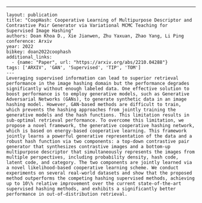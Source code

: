 ---
    layout: publication
    title: "CoopHash: Cooperative Learning of Multipurpose Descriptor and Contrastive Pair Generator via Variational MCMC Teaching for Supervised Image Hashing"
    authors: Doan Khoa D., Xie Jianwen, Zhu Yaxuan, Zhao Yang, Li Ping
    conference: Arxiv
    year: 2022
    bibkey: doan2022coophash
    additional_links:
      - {name: "Paper", url: "https://arxiv.org/abs/2210.04288"}
    tags: ['ARXIV', 'GAN', 'Supervised', 'TIP', 'TOM']
    ---
    Leveraging supervised information can lead to superior retrieval performance in the image hashing domain but the performance degrades significantly without enough labeled data. One effective solution to boost performance is to employ generative models, such as Generative Adversarial Networks (GANs), to generate synthetic data in an image hashing model. However, GAN-based methods are difficult to train, which prevents the hashing approaches from jointly training the generative models and the hash functions. This limitation results in sub-optimal retrieval performance. To overcome this limitation, we propose a novel framework, the generative cooperative hashing network, which is based on energy-based cooperative learning. This framework jointly learns a powerful generative representation of the data and a robust hash function via two components: a top-down contrastive pair generator that synthesizes contrastive images and a bottom-up multipurpose descriptor that simultaneously represents the images from multiple perspectives, including probability density, hash code, latent code, and category. The two components are jointly learned via a novel likelihood-based cooperative learning scheme. We conduct experiments on several real-world datasets and show that the proposed method outperforms the competing hashing supervised methods, achieving up to 10\% relative improvement over the current state-of-the-art supervised hashing methods, and exhibits a significantly better performance in out-of-distribution retrieval.